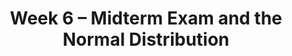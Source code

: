---
title: Week 6 – Midterm Exam and the Normal Distribution
weekNumber: 6
days:
    - date: 2025-5-5
      events: 
        - name: LEC 15
          type: lecture
          title: Bootstrapping and Confidence Intervals
          url:
          html:
          podcast:
          readings:
            - name: CIT 13.0-13.2
              url: https://inferentialthinking.com/chapters/13/Estimation.html
          keywords: inference, bootstrapping, resample, np.percentile, confidence interval
        - name: PROJ
          type: proj
          title: Midterm Project
          url:
    - date: 2025-5-7
      events: 
        - name: LEC 16
          type: lecture
          title: Confidence Intervals, Center, and Spread
          url:
          html:
          podcast:
          readings:
            - name: CIT 13.3-13.4
              url: https://inferentialthinking.com/chapters/13/3/Confidence_Intervals.html
          keywords: interpreting CIs, robust vs. sensitive, center, standard deviation, Chebyshev
        - name: DISC 6
          type: disc
          title: Sampling, Bootstrapping, and Confidence Intervals
          url:
    - date: 2025-5-8
      events:
        - name: LAB 4
          type: lab
          title: Simulation, Sampling, & Bootstrapping
          url:
    - date: 2025-5-9
      events: 
        - name: LEC 17
          type: lecture
          title: Standardization and the Normal Distribution
          url:
          html:
          podcast:
          readings:
            - name: CIT 14.2-14.3
              url: https://inferentialthinking.com/chapters/14/2/Variability.html
          keywords: Chebyshev, standard units, normal distribution, CDF, inflection points
---